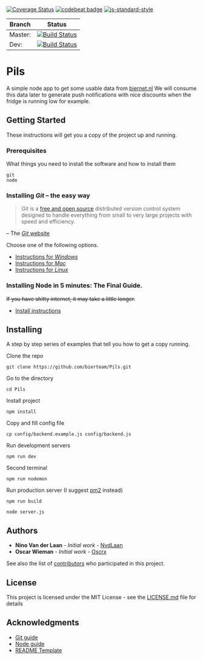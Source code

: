 [![Coverage Status](https://coveralls.io/repos/github/bierteam/Pils/badge.svg?branch=dev)](https://coveralls.io/github/bierteam/Pils?branch=dev)
[![codebeat badge](https://codebeat.co/badges/8f7668ab-0b6f-4a88-b5c9-ba4e47171a2d)](https://codebeat.co/projects/github-com-bierteam-pils-dev)
[![js-standard-style](https://img.shields.io/badge/code%20style-standard-brightgreen.svg)](http://standardjs.com)

| Branch | Status |
| --- | --- |
| Master: | [![Build Status](https://travis-ci.com/bierteam/Pils.svg?branch=master)](https://travis-ci.org/bierteam/Pils) |
| Dev: | [![Build Status](https://travis-ci.com/bierteam/Pils.svg?branch=dev)](https://travis-ci.org/bierteam/Pils) |

# Pils

A simple node app to get some usable data from [biernet.nl](https://biernet.nl/)
We will consume this data later to generate push notifications with nice discounts when the fridge is running low for example.

## Getting Started

These instructions will get you a copy of the project up and running.

### Prerequisites

What things you need to install the software and how to install them

```
git
node
```
### Installing *Git* – the easy way

> *Git* is a [free and open source](http://git-scm.com/about/free-and-open-source) distributed version control system designed to handle everything from small to very large projects with speed and efficiency.

– The [*Git* website](http://git-scm.com/)

Choose one of the following options.
- [Instructions for *Windows*](windows.md)
- [Instructions for *Mac*](mac.md)
- [Instructions for *Linux*](linux.md)

### Installing Node in 5 minutes: The Final Guide.

~~If you have shitty internet, it may take a little longer.~~
- [Install instructions](node.md)

## Installing

A step by step series of examples that tell you how to get a copy running.

Clone the repo

```
git clone https://github.com/bierteam/Pils.git
```

Go to the directory

```
cd Pils
```

Install project

```
npm install
```

Copy and fill config file

```
cp config/backend.example.js config/backend.js
```
Run development servers
```
npm run dev
```
Second terminal 
```
npm run nodemon
```
Run production server (I suggest [pm2](https://www.npmjs.com/package/pm2) instead)
```
npm run build

node server.js
```
## Authors

* **Nino Van der Laan** - *Initial work* - [NvdLaan](https://github.com/NvdLaan)
* **Oscar Wieman** - *Initial work* - [Oscrx](https://github.com/oscrx)

See also the list of [contributors](https://github.com/NvdLaan/Pils/contributors) who participated in this project.

## License

This project is licensed under the MIT License - see the [LICENSE.md](LICENSE.md) file for details

## Acknowledgments

* [Git guide](https://gist.github.com/derhuerst/1b15ff4652a867391f03)
* [Node guide](https://gist.github.com/kazzkiq/fe702215173e795d49d0c1ffbea363b5)
* [README Template](https://gist.github.com/PurpleBooth/109311bb0361f32d87a2)
